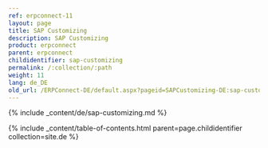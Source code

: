 ```yaml
---
ref: erpconnect-11
layout: page
title: SAP Customizing
description: SAP Customizing
product: erpconnect
parent: erpconnect
childidentifier: sap-customizing
permalink: /:collection/:path
weight: 11
lang: de_DE
old_url: /ERPConnect-DE/default.aspx?pageid=SAPCustomizing-DE:sap-customizing-DE
---
```


{% include _content/de/sap-customizing.md  %}

{% include _content/table-of-contents.html parent=page.childidentifier collection=site.de %}